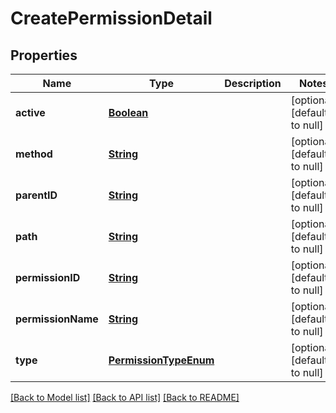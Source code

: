 # CreatePermissionDetail
## Properties

Name | Type | Description | Notes
------------ | ------------- | ------------- | -------------
**active** | [**Boolean**](boolean.md) |  | [optional] [default to null]
**method** | [**String**](string.md) |  | [optional] [default to null]
**parentID** | [**String**](string.md) |  | [optional] [default to null]
**path** | [**String**](string.md) |  | [optional] [default to null]
**permissionID** | [**String**](string.md) |  | [optional] [default to null]
**permissionName** | [**String**](string.md) |  | [optional] [default to null]
**type** | [**PermissionTypeEnum**](PermissionTypeEnum.md) |  | [optional] [default to null]

[[Back to Model list]](../README.md#documentation-for-models) [[Back to API list]](../README.md#documentation-for-api-endpoints) [[Back to README]](../README.md)

